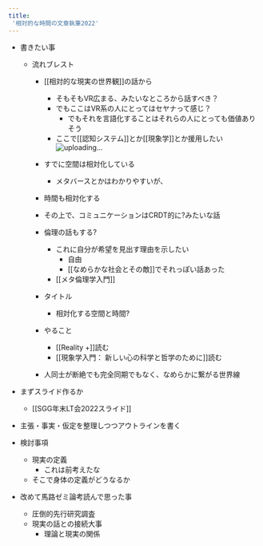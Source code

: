 ```yaml
---
title:
 '相対的な時間の文章執筆2022'
---
```

- 書きたい事
	 - 流れブレスト
		- [[相対的な現実の世界観]]の話から
			- そもそもVR広まる、みたいなところから話すべき？
			- でもここはVR系の人にとってはセヤナって感じ？
				- でもそれを言語化することはそれらの人にとっても価値ありそう
			- ここで[[認知システム]]とか[[現象学]]とか援用したい![uploading...](5q4.0505)

		- すでに空間は相対化している
			- メタバースとかはわかりやすいが、
		- 時間も相対化する
		- その上で、コミュニケーションはCRDT的に?みたいな話
		- 倫理の話もする?
			- これに自分が希望を見出す理由を示したい
				- 自由
				- [[なめらかな社会とその敵]]でそれっぽい話あった
			- [[メタ倫理学入門]]
		- タイトル
			- 相対化する空間と時間?
		- やること
			- [[Reality +]]読む
			- [[現象学入門： 新しい心の科学と哲学のために]]読む
		- 人同士が断絶でも完全同期でもなく、なめらかに繋がる世界線
- まずスライド作るか
	- [[SGG年末LT会2022スライド]]
- 主張・事実・仮定を整理しつつアウトラインを書く


- 検討事項
	- 現実の定義
		- これは前考えたな
	- そこで身体の定義がどうなるか
- 改めて馬路ゼミ論考読んで思った事
	- 圧倒的先行研究調査
	- 現実の話との接続大事
		- 理論と現実の関係